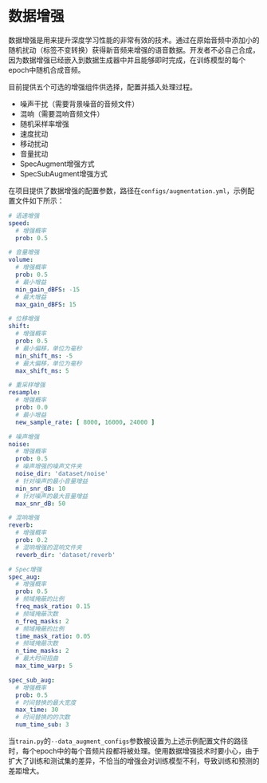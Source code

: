# 数据增强

数据增强是用来提升深度学习性能的非常有效的技术。通过在原始音频中添加小的随机扰动（标签不变转换）获得新音频来增强的语音数据。开发者不必自己合成，因为数据增强已经嵌入到数据生成器中并且能够即时完成，在训练模型的每个epoch中随机合成音频。

目前提供五个可选的增强组件供选择，配置并插入处理过程。

- 噪声干扰（需要背景噪音的音频文件）
- 混响（需要混响音频文件）
- 随机采样率增强
- 速度扰动
- 移动扰动
- 音量扰动
- SpecAugment增强方式
- SpecSubAugment增强方式

在项目提供了数据增强的配置参数，路径在`configs/augmentation.yml`，示例配置文件如下所示：
```yaml
# 语速增强
speed:
  # 增强概率
  prob: 0.5

# 音量增强
volume:
  # 增强概率
  prob: 0.5
  # 最小增益
  min_gain_dBFS: -15
  # 最大增益
  max_gain_dBFS: 15

# 位移增强
shift:
  # 增强概率
  prob: 0.5
  # 最小偏移，单位为毫秒
  min_shift_ms: -5
  # 最大偏移，单位为毫秒
  max_shift_ms: 5

# 重采样增强
resample:
  # 增强概率
  prob: 0.0
  # 最小增益
  new_sample_rate: [ 8000, 16000, 24000 ]

# 噪声增强
noise:
  # 增强概率
  prob: 0.5
  # 噪声增强的噪声文件夹
  noise_dir: 'dataset/noise'
  # 针对噪声的最小音量增益
  min_snr_dB: 10
  # 针对噪声的最大音量增益
  max_snr_dB: 50

# 混响增强
reverb:
  # 增强概率
  prob: 0.2
  # 混响增强的混响文件夹
  reverb_dir: 'dataset/reverb'

# Spec增强
spec_aug:
  # 增强概率
  prob: 0.5
  # 频域掩蔽的比例
  freq_mask_ratio: 0.15
  # 频域掩蔽次数
  n_freq_masks: 2
  # 频域掩蔽的比例
  time_mask_ratio: 0.05
  # 频域掩蔽次数
  n_time_masks: 2
  # 最大时间扭曲
  max_time_warp: 5

spec_sub_aug:
  # 增强概率
  prob: 0.5
  # 时间替换的最大宽度
  max_time: 30
  # 时间替换的的次数
  num_time_sub: 3
```

当`train.py`的`--data_augment_configs`参数被设置为上述示例配置文件的路径时，每个epoch中的每个音频片段都将被处理。使用数据增强技术时要小心，由于扩大了训练和测试集的差异，不恰当的增强会对训练模型不利，导致训练和预测的差距增大。
